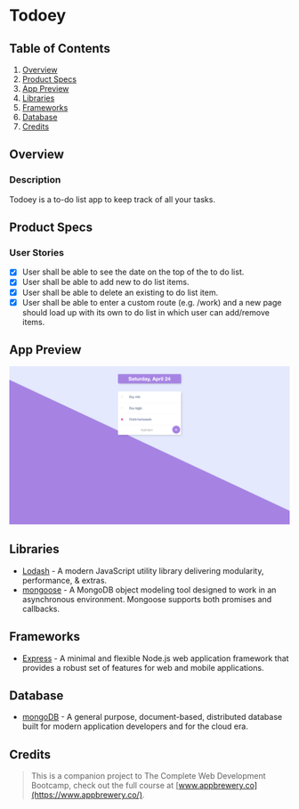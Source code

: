 # Todoey

## Table of Contents

1. [Overview](#Overview)
2. [Product Specs](#Product-Specs)
3. [App Preview](#App-Preview)
4. [Libraries](#Libraries)
5. [Frameworks](#Frameworks)
6. [Database](#Database)
7. [Credits](#Credits)

## Overview

### Description

Todoey is a to-do list app to keep track of all your tasks.

## Product Specs

### User Stories

- [x] User shall be able to see the date on the top of the to do list.
- [x] User shall be able to add new to do list items.
- [x] User shall be able to delete an existing to do list item.
- [x] User shall be able to enter a custom route (e.g. /work) and a new page should load up with its own to do list in which user can add/remove items.

## App Preview

<img src="https://github.com/py415/app-resources/blob/master/web/todoey/todoey-full-screen.png">

## Libraries

- [Lodash](https://github.com/lodash/lodash) - A modern JavaScript utility library delivering modularity, performance, & extras.
- [mongoose](https://github.com/Automattic/mongoose) - A MongoDB object modeling tool designed to work in an asynchronous environment. Mongoose supports both promises and callbacks.

## Frameworks

- [Express](https://github.com/expressjs/express) - A minimal and flexible Node.js web application framework that provides a robust set of features for web and mobile applications.

## Database

- [mongoDB](https://github.com/mongodb/mongo) - A general purpose, document-based, distributed database built for modern application developers and for the cloud era.

## Credits

> This is a companion project to The Complete Web Development Bootcamp, check out the full course at [www.appbrewery.co](https://www.appbrewery.co/).
